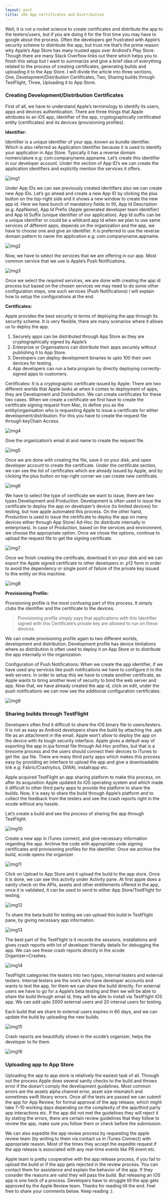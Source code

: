 ```yaml
---
layout: post
title: iOS App Certificates and Distribution
---
```


Well, it is not a rocket science to create certificates and distribute the app to the testers/users, but if you are doing it for the first time you may have to google about the process. Often the developers get frustrated with Apple’s security scheme to distribute the app, but trust me that’s the prime reason why Apple’s App Store has many trusted apps over Android’s Play Store. Though there are many Stack Overflow links out there which helps you to finish this setup but I want to summarize and give a brief idea of everything related to the process of creating certificates, generating builds and uploading it to the App Store. I will divide the article into three sections, One, Development/Distribution Certificates, Two, Sharing builds through TestFlight, Three, Uploading it to App Store.

### Creating Development/Distribution Certificates
First of all, we have to understand Apple’s terminology to identify its users, apps and devices authentication. There are three things that Apple attributes to an iOS app, identifier of the app, cryptographically certificated entity (certificates) and its devices (provisioning profiles).

**Identifier:**

Identifier is a unique identifier of your app, known as bundle identifier. Which is also referred as Application Identifier because it is used to identify your application in App Store. Typically it has a reverse domain nomenclature e.g: com.companyname.appname. Let’s create this identifier in our developer account. Under the section of App ID’s we can create the application identifiers and explicitly mention the services it offers.

![img1]({{site.baseurl}}assets/ios-certificates-post/img1.png)

Under App IDs we can see previously created identifiers also we can create new App IDs. Let’s go ahead and create a new App ID by clicking the plus button on the top-right side and it shows a new window to create the new app id. Here we have bunch of mandatory fields to fill, App Id Description (e.g: AppName), App Id Prefix (Apple generated developer team identifier) and App Id Suffix (unique identifier of our application). App Id suffix can be a unique identifier or could be a wildcard app id when we plan to use same services of different apps, depends on the organization and the app, we have to choose one and give an identifier. It is preferred to use the reverse domain pattern to name the application e.g: com.companyname.appname.

![img2]({{site.baseurl}}assets/ios-certificates-post/img2.png)

Now, we have to select the services that we are offering in our app. Most common service that we use is Apple’s Push Notifications.

![img3]({{site.baseurl}}assets/ios-certificates-post/img3.png)

Once we select the required services, we are done with creating the app id process but based on the chosen services we may need to do some other configuration steps, one such services (Push Notifications) I will explain how to setup the configurations at the end.

**Certificates:**

Apple provides the best security in terms of deploying the app through its security scheme. It is very flexible, there are many scenarios where it allows us to deploy the app.

1. Securely apps can be distributed through App Store as they are cryptographically signed by Apple’s
2. Enterprise or Organisations can distribute their apps securely without publishing it to App Store.
3. Developers can deploy development binaries to upto 100 their own devices for testing.
4. App developers can run a beta program by directly deploying correctly-signed apps to customers.

Certificates: It is a cryptographic certificate issued by Apple. There are two different worlds that Apple looks at when it comes to deployment of apps, they are Development and Distribution. We can create certificates for these two cases. When we create a certificate we first have to create the certificate signing request from Mac, to define you as the entity/organisation who is requesting Apple to issue a certificate for either development/distribution. For this you have to create the request file through keyChain Access.

![img4]({{site.baseurl}}assets/ios-certificates-post/img4.png)

Give the organization’s email id and name to create the request file.

![img5]({{site.baseurl}}assets/ios-certificates-post/img5.png)

Once we are done with creating the file, save it on your disk, and open developer account to create the certificate. Under the certificate section, we can see the list of certificates which are already issued by Apple, and by clicking the plus button on top-right corner we can create new certificate.

![img6]({{site.baseurl}}assets/ios-certificates-post/img6.png)

We have to select the type of certificate we want to issue, there are two types Development and Production. Development is often used to issue the certificate to deploy the app on developer’s device (to limited devices) for testing, but now apple automated this process. On the other hand, Production is used to issue the certificate to deploy the app on many devices either through App Store/ Ad-Hoc (to distribute internally in enterprises). In case of Production, based on the services and environment, we choose the appropriate option. Once we chose the options, continue to upload the request file to get the signing certificate.

![img7]({{site.baseurl}}assets/ios-certificates-post/img7.png)

Once we finish creating the certificate, download it on your disk and we can export the Apple signed certificate to other developers in .p12 form in order to avoid the dependency or single point of failure of the private key issued to this entity on this machine.

![img8]({{site.baseurl}}assets/ios-certificates-post/img8.png)

**Provisioning Profile:**

Provisioning profile is the most confusing part of this process. It simply clubs the identifier and the certificate to the devices.

>Provisioning profile simply says that applications with this Identifier signed with this Certificate’s private key are allowed to run on these devices.

We can create provisioning profile again to two different worlds, development and distribution. Development profile has device limitations where as distribution is often used to deploy it on App Store or to distribute the app internally in the organization.

Configuration of Push Notifications: When we create the app identifier, if we have used any services like push notifications we have to configure it to the web servers. In order to setup this we have to create another certificate, as Apple wants to bring another level of security to bind the web server and app. Now that, we have already created the app id, click on edit, under the push notifications we can now see the additional configuration certificates.

![img9]({{site.baseurl}}assets/ios-certificates-post/img9.png)

### Sharing builds through TestFlight
Developers often find it difficult to share the iOS binary file to users/testers. It is not as easy as Android developers share the build by attaching the .apk file as an attachment in the email. Apple won’t allow to deploy the app on the device with its tough security interface. Apple gives a default way of exporting the app in.ipa format file through Ad-Hoc profiles, but that is a tiresome process and the users should connect their devices to iTunes to get the .ipa file. There are many third party apps which makes this process easy by providing an interface to upload the app and give a downloadable link e.g: Fabric/Crashlytics, DIWAI, installrapp etc.

Apple acquired TestFlight an app sharing platform to make this process, on after its acquisition Apple updated its iOS operating system and which made it difficult to other third party apps to provide the platform to share the builds. Now, it is easy to share the build through Apple’s platform and to collect the feedback from the testers and see the crash reports right in the xcode without any hassle.

Let’s create a build and see the process of sharing the app through TestFlight.

![img10]({{site.baseurl}}assets/ios-certificates-post/img10.png)

Create a new app in iTunes connect, and give necessary information regarding the app. Archive the code with appropriate code signing certificates and provisioning profiles for the identifier. Once we archive the build, xcode opens the organizer.

![img11]({{site.baseurl}}assets/ios-certificates-post/img11.png)

Click on Upload to App Store and it upload the build to the app store. Once it is done, we can see this activity under Activity pane. At first apple does a sanity check on the APIs, assets and other entitlements offered in the app, once it is validated, it can be used to send to either App Store/TestFlight for testing.

![img12]({{site.baseurl}}assets/ios-certificates-post/img12.png)

To share the beta build for testing we can upload this build in TestFlight pane, by giving necessary app information.

![img13]({{site.baseurl}}assets/ios-certificates-post/img13.png)

The best part of the TestFlight is it records the sessions, installations and gives crash reports with lot of developer friendly details for debugging the app. We can see these crash reports directly in the xcode Organizer>Crashes.

![img14]({{site.baseurl}}assets/ios-certificates-post/img14.png)

TestFlight categories the testers into two types, internal testers and external testers. Internal testers are the one’s who have developer accounts and wants to test the app, for them we can share the build directly. For external users we have to go for a Apple’s beta testing and then we will be able to share the build through email id, they will be able to install via TestFlight iOS app. We can add upto 2000 external users and 20 internal users for testing.

Each build that we share to external users expires in 60 days, and we can update the build by uploading the new builds.

![img15]({{site.baseurl}}assets/ios-certificates-post/img15.png)

Crash reports are beautifully shown in the xcode’s organizer, helps the developer to fix them.

![img16]({{site.baseurl}}assets/ios-certificates-post/img16.png)

### Uploading app to App Store

Uploading the app to app store is relatively the easiest task of all. Through out the process Apple does several sanity checks to the build and throws error if the doesn’t comply the development guidelines. Most common errors are the assets alpha channel error, asset size mismatch and sometimes swift library errors. Once all the tests are passed we can submit the app for App Review, for formal approval of the app release, which might take 7–10 working days depending on the complexity of the app/third party app interactions etc. If the app did not met the guidelines they will reject it by stating the errors, there are certain review guidelines that they follow to review the app, make sure you follow them or check before the submission.

We can also expedite the app review process by requesting the apple review team (by writing to them via contact us in iTunes Connect) with appropriate reason. Most of the times they accept the expedite request if the app release is associated with any real-time events like PR event etc.

Apple team is pretty cooperative with the app release process, if you fail to upload the build or if the app gets rejected in the review process. You can contact them for assistance and explain the behavior of the app. If they consider the reasons are valid they will pass the build. But releasing an iOS app is one heck of a process. Developers have to struggle till the app gets approved by the Apple Review team. Thanks for reading till the end. Feel free to share your comments below. Keep reading :).